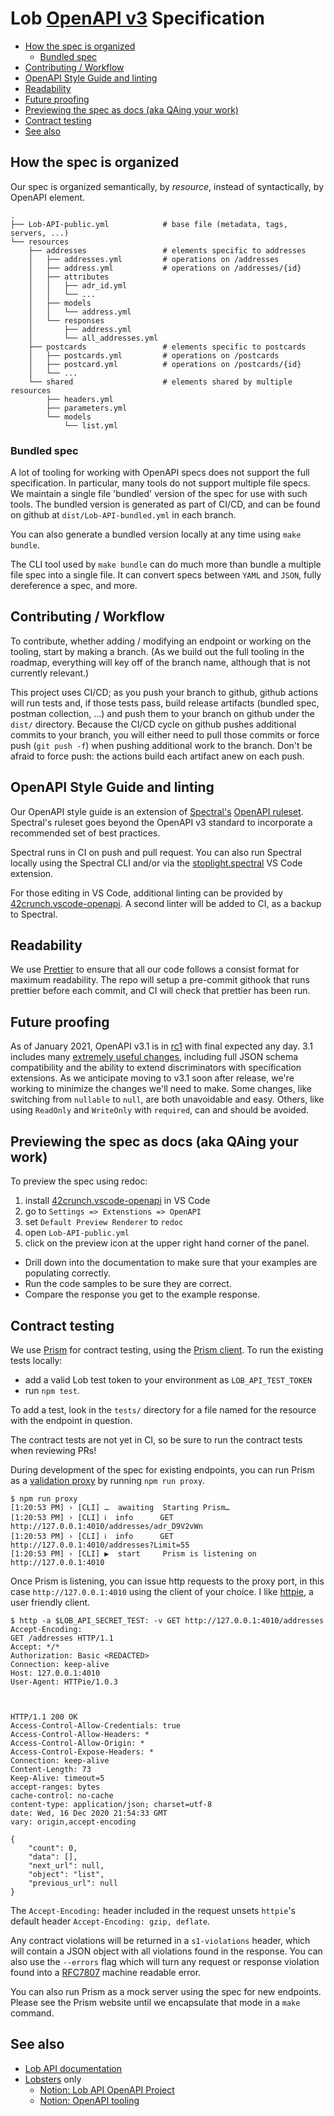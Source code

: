 # Lob [OpenAPI v3](https://github.com/OAI/OpenAPI-Specification) Specification

- [How the spec is organized](#how-the-spec-is-organized)
  - [Bundled spec](#bundled-spec)
- [Contributing / Workflow](#contributing--workflow)
- [OpenAPI Style Guide and linting](#openapi-style-guide-and-linting)
- [Readability](#readability)
- [Future proofing](#future-proofing)
- [Previewing the spec as docs (aka QAing your work)](#previewing-the-spec-as-docs-aka-qaing-your-work)
- [Contract testing](#contract-testing)
- [See also](#see-also)

## How the spec is organized

Our spec is organized semantically, by _resource_, instead of syntactically, by OpenAPI element.

```
.
├── Lob-API-public.yml            # base file (metadata, tags, servers, ...)
└── resources
    ├── addresses                 # elements specific to addresses
    │   ├── addresses.yml         # operations on /addresses
    │   ├── address.yml           # operations on /addresses/{id}
    │   ├── attributes
    │   │   ├── adr_id.yml
    │   │   └── ...
    │   ├── models
    │   │   └── address.yml
    │   └── responses
    │       ├── address.yml
    │       └── all_addresses.yml
    ├── postcards                 # elements specific to postcards
    │   ├── postcards.yml         # operations on /postcards
    │   ├── postcard.yml          # operations on /postcards/{id}
    │   └── ...
    └── shared                    # elements shared by multiple resources
        ├── headers.yml
        ├── parameters.yml
        └── models
            └── list.yml
```

### Bundled spec

A lot of tooling for working with OpenAPI specs does not support the full
specification. In particular, many tools do not support multiple file specs.
We maintain a single file 'bundled' version of the spec for use with such
tools. The bundled version is generated as part of CI/CD, and can be found
on github at `dist/Lob-API-bundled.yml` in each branch.

You can also generate a bundled version locally at any time using `make bundle`.

The CLI tool used by `make bundle` can do much more than bundle a multiple file spec
into a single file. It can convert specs between `YAML` and `JSON`, fully
dereference a spec, and more.

## Contributing / Workflow

To contribute, whether adding / modifying an endpoint or working on the tooling, start by making
a branch. (As we build out the full tooling in the roadmap, everything will key off of the branch
name, although that is not currently relevant.)

This project uses CI/CD; as you push your branch to github, github actions will run tests and, if
those tests pass, build release artifacts (bundled spec, postman collection, ...) and push them
to your branch on github under the `dist/` directory. Because the CI/CD cycle on github pushes
additional commits to your branch, you will either need to pull those commits or force push (`git push -f`)
when pushing additional work to the branch. Don't be afraid to force push: the actions build each
artifact anew on each push.

## OpenAPI Style Guide and linting

Our OpenAPI style guide is an extension of
[Spectral's](https://meta.stoplight.io/docs/spectral/README.md) [OpenAPI
ruleset](https://meta.stoplight.io/docs/spectral/docs/reference/openapi-rules.md). Spectral's
ruleset goes beyond the OpenAPI v3 standard to incorporate a recommended set of
best practices.

Spectral runs in CI on push and pull request. You can also run Spectral locally
using the Spectral CLI and/or via the
[stoplight.spectral](https://marketplace.visualstudio.com/items?itemName=stoplight.spectral)
VS Code extension.

For those editing in VS Code, additional linting can be provided by
[42crunch.vscode-openapi](https://github.com/42Crunch/vscode-openapi). A second
linter will be added to CI, as a backup to Spectral.

## Readability

We use [Prettier](https://prettier.io/) to ensure that all our code follows a consist format for
maximum readability. The repo will setup a pre-commit githook that runs prettier before each commit,
and CI will check that prettier has been run.

## Future proofing

As of January 2021, OpenAPI v3.1 is in [rc1](https://www.openapis.org/blog) with final expected any day. 3.1 includes many [extremely useful changes](https://github.com/OAI/OpenAPI-Specification/releases/tag/3.1.0-rc0), including full JSON schema compatibility and the ability to extend discriminators with specification extensions. As we anticipate moving to v3.1 soon after release, we're working to minimize the changes we'll need to make. Some changes, like switching from `nullable` to `null`, are both unavoidable and easy. Others, like using `ReadOnly` and `WriteOnly` with `required`, can and should be avoided.

## Previewing the spec as docs (aka QAing your work)

To preview the spec using redoc:

1. install [42crunch.vscode-openapi](https://github.com/42Crunch/vscode-openapi) in VS Code
2. go to `Settings => Extenstions => OpenAPI`
3. set `Default Preview Renderer` to `redoc`
4. open `Lob-API-public.yml`
5. click on the preview icon at the upper right hand corner of the panel.

- Drill down into the documentation to make sure that your examples are populating correctly.
- Run the code samples to be sure they are correct.
- Compare the response you get to the example response.

## Contract testing

We use [Prism](https://meta.stoplight.io/docs/prism/README.md) for contract testing, using the [Prism client](https://meta.stoplight.io/docs/prism/docs/guides/http-client.md). To run the existing tests locally:

- add a valid Lob test token to your environment as `LOB_API_TEST_TOKEN`
- run `npm test`.

To add a test, look in the `tests/` directory for a file named for the resource with
the endpoint in question.

The contract tests are not yet in CI, so be sure to run the contract tests when reviewing PRs!

During development of the spec for existing endpoints, you can run Prism as a [validation proxy](https://meta.stoplight.io/docs/prism/docs/getting-started/03-cli.md#proxy) by running `npm run proxy`.

```
$ npm run proxy
[1:20:53 PM] › [CLI] …  awaiting  Starting Prism…
[1:20:53 PM] › [CLI] ℹ  info      GET        http://127.0.0.1:4010/addresses/adr_D9V2vWn
[1:20:53 PM] › [CLI] ℹ  info      GET        http://127.0.0.1:4010/addresses?Limit=55
[1:20:53 PM] › [CLI] ▶  start     Prism is listening on http://127.0.0.1:4010
```

Once Prism is listening, you can issue http requests to the proxy port, in this
case `http://127.0.0.1:4010` using the client of your choice. I like
[httpie](https://httpie.io/docs#main-features), a user friendly client.

```
$ http -a $LOB_API_SECRET_TEST: -v GET http://127.0.0.1:4010/addresses Accept-Encoding:
GET /addresses HTTP/1.1
Accept: */*
Authorization: Basic <REDACTED>
Connection: keep-alive
Host: 127.0.0.1:4010
User-Agent: HTTPie/1.0.3



HTTP/1.1 200 OK
Access-Control-Allow-Credentials: true
Access-Control-Allow-Headers: *
Access-Control-Allow-Origin: *
Access-Control-Expose-Headers: *
Connection: keep-alive
Content-Length: 73
Keep-Alive: timeout=5
accept-ranges: bytes
cache-control: no-cache
content-type: application/json; charset=utf-8
date: Wed, 16 Dec 2020 21:54:33 GMT
vary: origin,accept-encoding

{
    "count": 0,
    "data": [],
    "next_url": null,
    "object": "list",
    "previous_url": null
}
```

The `Accept-Encoding:` header included in the request unsets `httpie`'s default
header `Accept-Encoding: gzip, deflate`.

Any contract violations will be returned in a `s1-violations` header, which will
contain a JSON object with all violations found in the response. You can also
use the `--errors` flag which will turn any request or response violation found
into a [RFC7807](https://tools.ietf.org/html/rfc7807) machine readable error.

You can also run Prism as a mock server using the spec for new endpoints.
Please see the Prism website until we encapsulate that mode in a `make` command.

## See also

- [Lob API documentation](https://docs.lob.com/)
- [Lobsters](https://www.lob.com/careers) only
  - [Notion: Lob API OpenAPI Project](https://www.notion.so/lob/Lob-API-v1-OpenAPI-spec-d6c3229d31bc45329d18e01905117fda)
  - [Notion: OpenAPI tooling](https://www.notion.so/lob/OpenAPI-tooling-e17f5a864a4a48d1886dcd95b53cf694)
